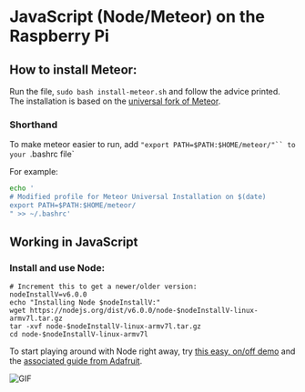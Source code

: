 # JavaScript (Node/Meteor) on the Raspberry Pi

## How to install Meteor:

Run the file, `sudo bash install-meteor.sh` and follow the advice printed. The installation is based on the [universal fork of Meteor](https://github.com/4commerce-technologies-AG/meteor).

### Shorthand

To make meteor easier to run, add `"export PATH=$PATH:$HOME/meteor/"`` to your `.bashrc file`

For example:

```bash
echo '
# Modified profile for Meteor Universal Installation on $(date)
export PATH=$PATH:$HOME/meteor/
" >> ~/.bashrc'
```

## Working in JavaScript

### Install and use Node:

```
# Increment this to get a newer/older version:
nodeInstallV=v6.0.0
echo "Installing Node $nodeInstallV:"
wget https://nodejs.org/dist/v6.0.0/node-$nodeInstallV-linux-armv7l.tar.gz
tar -xvf node-$nodeInstallV-linux-armv7l.tar.gz
cd node-$nodeInstallV-linux-armv7l
```

To start playing around with Node right away, try [this easy, on/off demo](https://github.com/fivdi/onoff) and the [associated guide from Adafruit](https://learn.adafruit.com/node-embedded-development?view=all).

![GIF](https://learn.adafruit.com/system/assets/assets/000/021/906/original/raspberry_pi_demo.gif?1448314329)
